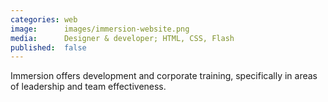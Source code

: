 ```yaml
---
categories: web
image:      images/immersion-website.png
media:      Designer & developer; HTML, CSS, Flash
published:  false
---
```

Immersion offers development and corporate training, specifically in areas of
leadership and team effectiveness.
